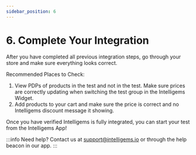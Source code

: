 ```yaml
---
sidebar_position: 6
---
```


# 6. Complete Your Integration

After you have completed all previous integration steps, go through your store and make sure everything looks correct.

Recommended Places to Check:
1. View PDPs of products in the test and not in the test. Make sure prices are correctly updating when switching the
test group in the Intelligems Widget.
2. Add products to your cart and make sure the price is correct and no Intelligems discount message it showing.

Once you have verified Intelligems is fully integrated, you can start your test from the Intelligems App!

:::info
Need help? Contact us at support@intelligems.io or through the help beacon in our app. 
:::
